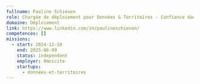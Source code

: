 ```yaml
---
fullname: Pauline Schieven
role: Chargée de déploiement pour Données & Territoires - Confiance dans la donnée (ANCT)
domaine: Déploiement
link: https://www.linkedin.com/in/paulineschieven/
competences: []
missions:
  - start: 2024-12-10
    end: 2025-06-09
    status: independent
    employer: Omnicite
    startups:
      - données-et-territoires
---
```

